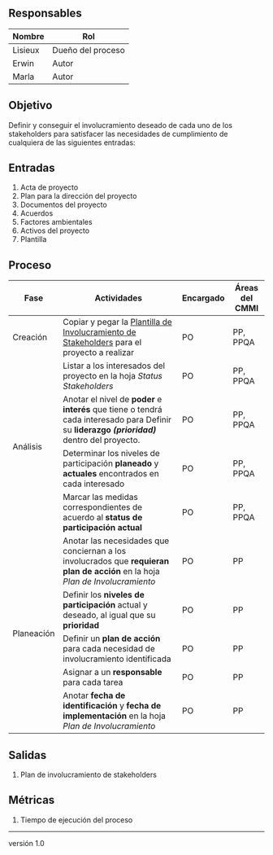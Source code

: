 ## Responsables

| Nombre  | Rol               |
|---------|-------------------|
| Lisieux | Dueño del proceso |
| Erwin   | Autor             |
| Marla   | Autor             |

## Objetivo
Definir y conseguir el involucramiento deseado de cada uno de los stakeholders para satisfacer las necesidades de cumplimiento de cualquiera de las siguientes entradas:

## Entradas
1. Acta de proyecto
2. Plan para la dirección del proyecto
3. Documentos del proyecto
4. Acuerdos
5. Factores ambientales
6. Activos del proyecto
7. Plantilla

## Proceso

<table>
  <thead>
    <tr>
      <th>Fase</th>
      <th>Actividades</th>
      <th>Encargado</th>
      <th>Áreas del CMMI</th>
    </tr>
  </thead>
  <tbody>
      <tr>
      <td>Creación</td>
      <td>Copiar y pegar la  <a href="https://docs.google.com/spreadsheets/d/1LJW6x2z5gMSXP4xEJpemfEZRcDW06QFz_OxPx2q0hZI/edit#gid=1409053923">Plantilla de Involucramiento de Stakeholders</a> para el proyecto a realizar</td>
      <td>PO</td>
      <td>PP, PPQA</td>
    </tr>
    <tr>
      <td rowspan="4">Análisis</td>
      <td>Listar a los interesados del proyecto en la hoja <em>Status Stakeholders<em/></td>
      <td>PO</td>
      <td>PP, PPQA</td>
    </tr>
    <tr>
      <td>Anotar el nivel de <b>poder</b> e <b>interés</b> que tiene o tendrá cada interesado para Definir su <b>liderazgo <em>(prioridad)</em></b>   dentro del proyecto.</td>
      <td>PO</td>
      <td>PP, PPQA </td>
    </tr>
    <tr>
      <td>Determinar los niveles de participación <b>planeado</b> y <b>actuales</b> encontrados en cada interesado </td>
      <td>PO</td>
      <td>PP, PPQA</td>
    </tr>
    <tr>
      <td>Marcar las medidas correspondientes de acuerdo al <b>status de participación actual</b>  </td>
      <td>PO</td>
      <td>PP, PPQA</td>
    </tr>
    <tr>
      <td rowspan="5">Planeación</td>
      <td> Anotar las necesidades que conciernan a los involucrados que <b>requieran plan de acción</b> en la hoja <em>Plan de Involucramiento</em></td>
      <td>PO</td>
      <td>PP</td>
    </tr>
    <tr>
      <td>Definir los <b>niveles de participación</b> actual y deseado, al igual que su <b>prioridad</b></td>
      <td>PO</td>
      <td>PP</td>
    </tr>
    <tr>
      <td>Definir un <b>plan de acción</b>  para cada necesidad de involucramiento identificada</td>
      <td>PO</td>
      <td>PP</td>
    </tr>
    <tr>
      <td>Asignar a un <b>responsable</b>  para cada tarea</td>
      <td>PO</td>
      <td>PP</td>
    </tr>
    <tr>
      <td>Anotar <b>fecha de identificación</b> y <b>fecha de implementación</b>  en la hoja <em>Plan de Involucramiento</em></td>
      <td>PO</td>
      <td>PP</td>
    </tr>

  </tbody>
</table>

## Salidas
1. Plan de involucramiento de stakeholders

## Métricas
1. Tiempo de ejecución del proceso

***
versión 1.0
